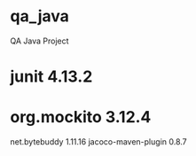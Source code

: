 # qa_java
QA Java Project
# junit 4.13.2
# org.mockito 3.12.4
net.bytebuddy 1.11.16
jacoco-maven-plugin 0.8.7
